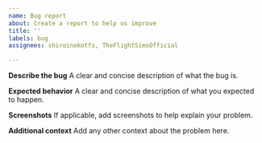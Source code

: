 ```yaml
---
name: Bug report
about: Create a report to help us improve
title: ''
labels: bug
assignees: shiroinekotfs, TheFlightSimsOfficial

---
```


**Describe the bug**
A clear and concise description of what the bug is.

**Expected behavior**
A clear and concise description of what you expected to happen.

**Screenshots**
If applicable, add screenshots to help explain your problem.

**Additional context**
Add any other context about the problem here.
